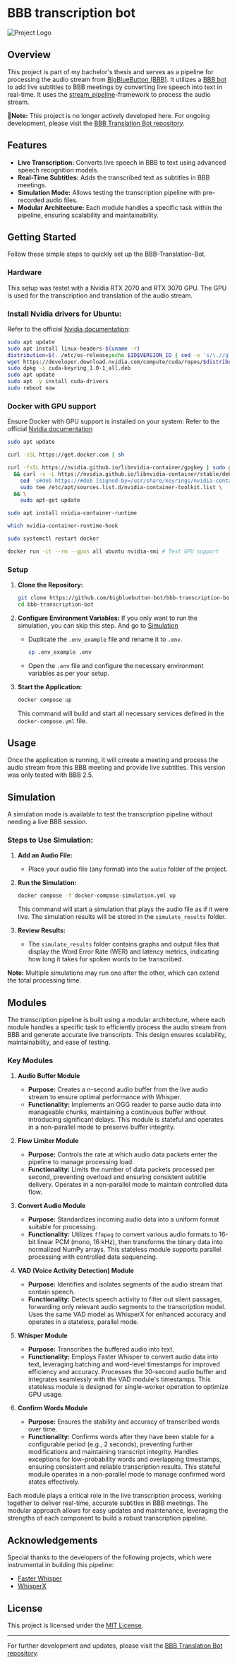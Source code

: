 # BBB transcription bot

![Project Logo](img/transcription-pipeline.png)

## Overview

This project is part of my bachelor's thesis and serves as a pipeline for processing the audio stream from [BigBlueButton (BBB)](https://bigbluebutton.org/). It utilizes a [BBB bot](https://github.com/bigbluebutton-bot/bigbluebutton-bot) to add live subtitles to BBB meetings by converting live speech into text in real-time. It uses the [stream_pipeline](https://github.com/bigbluebutton-bot/stream_pipeline)-framework to process the audio stream.

**🚧Note:** This project is no longer actively developed here. For ongoing development, please visit the [BBB Translation Bot repository](https://github.com/bigbluebutton-bot/bbb-translation-bot).

## Features

- **Live Transcription:** Converts live speech in BBB to text using advanced speech recognition models.
- **Real-Time Subtitles:** Adds the transcribed text as subtitles in BBB meetings.
- **Simulation Mode:** Allows testing the transcription pipeline with pre-recorded audio files.
- **Modular Architecture:** Each module handles a specific task within the pipeline, ensuring scalability and maintainability.

## Getting Started

Follow these simple steps to quickly set up the BBB-Translation-Bot.

### Hardware
This setup was testet with a Nvidia RTX 2070 and RTX 3070 GPU. The GPU is used for the transcription and translation of the audio stream.

### Install Nvidia drivers for Ubuntu:
Refer to the official [Nvidia documentation](https://docs.nvidia.com/datacenter/tesla/tesla-installation-notes/index.html#ubuntu-lts):
```bash
sudo apt update
sudo apt install linux-headers-$(uname -r)
distribution=$(. /etc/os-release;echo $ID$VERSION_ID | sed -e 's/\.//g')
wget https://developer.download.nvidia.com/compute/cuda/repos/$distribution/x86_64/cuda-keyring_1.0-1_all.deb
sudo dpkg -i cuda-keyring_1.0-1_all.deb
sudo apt update
sudo apt -y install cuda-drivers
sudo reboot now
```

### Docker with GPU support
Ensure Docker with GPU support is installed on your system:
Refer to the official [Nvidia documentation](https://docs.nvidia.com/datacenter/cloud-native/container-toolkit/latest/install-guide.html)

```bash
sudo apt update

curl -sSL https://get.docker.com | sh

curl -fsSL https://nvidia.github.io/libnvidia-container/gpgkey | sudo gpg --dearmor -o /usr/share/keyrings/nvidia-container-toolkit-keyring.gpg \
  && curl -s -L https://nvidia.github.io/libnvidia-container/stable/deb/nvidia-container-toolkit.list | \
    sed 's#deb https://#deb [signed-by=/usr/share/keyrings/nvidia-container-toolkit-keyring.gpg] https://#g' | \
    sudo tee /etc/apt/sources.list.d/nvidia-container-toolkit.list \
  && \
    sudo apt-get update

sudo apt install nvidia-container-runtime

which nvidia-container-runtime-hook

sudo systemctl restart docker

docker run -it --rm --gpus all ubuntu nvidia-smi # Test GPU support
```

### Setup

1. **Clone the Repository:**

   ```bash
   git clone https://github.com/bigbluebutton-bot/bbb-transcription-bot.git
   cd bbb-transcription-bot
   ```

2. **Configure Environment Variables:**
    If you only want to run the simulation, you can skip this step. And go to [Simulation](#simulation)

   - Duplicate the `.env_example` file and rename it to `.env`.

     ```bash
     cp .env_example .env
     ```

   - Open the `.env` file and configure the necessary environment variables as per your setup.

3. **Start the Application:**

   ```bash
   docker compose up
   ```

   This command will build and start all necessary services defined in the `docker-compose.yml` file.

## Usage

Once the application is running, it will crreate a meeting and process the audio stream from this BBB meeting and provide live subtitles. This version was only tested with BBB 2.5.

## Simulation

A simulation mode is available to test the transcription pipeline without needing a live BBB session.

### Steps to Use Simulation:

1. **Add an Audio File:**

   - Place your audio file (any format) into the `audio` folder of the project.

2. **Run the Simulation:**

   ```bash
   docker compose -f docker-compose-simulation.yml up
   ```

   This command will start a simulation that plays the audio file as if it were live. The simulation results will be stored in the `simulate_results` folder.

3. **Review Results:**

   - The `simulate_results` folder contains graphs and output files that display the Word Error Rate (WER) and latency metrics, indicating how long it takes for spoken words to be transcribed.

**Note:** Multiple simulations may run one after the other, which can extend the total processing time.

## Modules

The transcription pipeline is built using a modular architecture, where each module handles a specific task to efficiently process the audio stream from BBB and generate accurate live transcripts. This design ensures scalability, maintainability, and ease of testing.

### Key Modules

1. **Audio Buffer Module**
   
   - **Purpose:** Creates a n-second audio buffer from the live audio stream to ensure optimal performance with Whisper.
   - **Functionality:** Implements an OGG reader to parse audio data into manageable chunks, maintaining a continuous buffer without introducing significant delays. This module is stateful and operates in a non-parallel mode to preserve buffer integrity.

2. **Flow Limiter Module**
   
   - **Purpose:** Controls the rate at which audio data packets enter the pipeline to manage processing load.
   - **Functionality:** Limits the number of data packets processed per second, preventing overload and ensuring consistent subtitle delivery. Operates in a non-parallel mode to maintain controlled data flow.

3. **Convert Audio Module**
   
   - **Purpose:** Standardizes incoming audio data into a uniform format suitable for processing.
   - **Functionality:** Utilizes `ffmpeg` to convert various audio formats to 16-bit linear PCM (mono, 16 kHz), then transforms the binary data into normalized NumPy arrays. This stateless module supports parallel processing with controlled data sequencing.

4. **VAD (Voice Activity Detection) Module**
   
   - **Purpose:** Identifies and isolates segments of the audio stream that contain speech.
   - **Functionality:** Detects speech activity to filter out silent passages, forwarding only relevant audio segments to the transcription model. Uses the same VAD model as WhisperX for enhanced accuracy and operates in a stateless, parallel mode.

5. **Whisper Module**
   
   - **Purpose:** Transcribes the buffered audio into text.
   - **Functionality:** Employs Faster Whisper to convert audio data into text, leveraging batching and word-level timestamps for improved efficiency and accuracy. Processes the 30-second audio buffer and integrates seamlessly with the VAD module's timestamps. This stateless module is designed for single-worker operation to optimize GPU usage.

6. **Confirm Words Module**
   
   - **Purpose:** Ensures the stability and accuracy of transcribed words over time.
   - **Functionality:** Confirms words after they have been stable for a configurable period (e.g., 2 seconds), preventing further modifications and maintaining transcript integrity. Handles exceptions for low-probability words and overlapping timestamps, ensuring consistent and reliable transcription results. This stateful module operates in a non-parallel mode to manage confirmed word states effectively.

Each module plays a critical role in the live transcription process, working together to deliver real-time, accurate subtitles in BBB meetings. The modular approach allows for easy updates and maintenance, leveraging the strengths of each component to build a robust transcription pipeline.

## Acknowledgements

Special thanks to the developers of the following projects, which were instrumental in building this pipeline:

- [Faster Whisper](https://github.com/SYSTRAN/faster-whisper)
- [WhisperX](https://github.com/m-bain/whisperX)

## License

This project is licensed under the [MIT License](LICENSE).

---

For further development and updates, please visit the [BBB Translation Bot repository](https://github.com/bigbluebutton-bot/bbb-translation-bot).